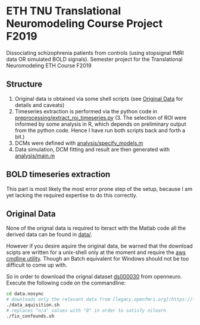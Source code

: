 # ETH TNU Translational Neuromodeling Course Project F2019
Dissociating schizophrenia patients from controls (using stopsignal fMRI data OR simulated BOLD signals). Semester project for the Translational Neuromodeling ETH Course F2019

## Structure

1. Original data is obtained via some shell scripts (see [Original Data](#Original-Data) for details and caveats)
2. Timeseries extraction is performed via the python code in [preprocessing/extract_roi_timeseries.py](https://github.com/zypus/eth_tnu_project_f2019/tree/master/preprocessing/extract_roi_timeseries.py)
(3. The selection of ROI were informed by some analysis in R, which depends on preliminary output from the python code. Hence I have run both scripts back and forth a bit.)
4. DCMs were defined with [analysis/specify_models.m](https://github.com/zypus/eth_tnu_project_f2019/tree/master/analysis/specify_models.m)
5. Data simulation, DCM fitting and result are then generated with [analysis/main.m](https://github.com/zypus/eth_tnu_project_f2019/tree/master/analysis/main.m)

## BOLD timeseries extraction

This part is most likely the most error prone step of the setup, because I am yet lacking the required expertise to do this correctly.

## Original Data

None of the orignal data is required to iteract with the Matlab code all the derived data can be found in [data/](https://github.com/zypus/eth_tnu_project_f2019/tree/master/data).

However if you desire aquire the original data, be warned that the download scipts are written for a unix-shell only at the moment and require the [aws cmdline utility](https://aws.amazon.com/cli/).
Though an Batch equivalent for Windows should not be too difficult to come up with.

So in order to download the orignal dataset [ds000030](https://openneuro.org/datasets/ds000030/versions/00016) from openneuro. Execute the following code on the commandline:

```bash
cd data.nosync
# downloads only the relevant data from [legacy.openfmri.org](https://legacy.openfmri.org/s3-browser/?prefix=ds000030/ds000030_R1.0.5/uncompressed/) around 21GB
./data_aquisition.sh
# replaces "n/a" values with "0" in order to satisfy nilearn
./fix_confounds.sh
```
